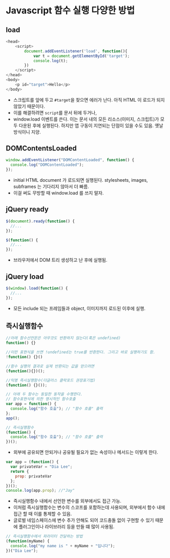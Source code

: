 # Javascript 함수 실행 다양한 방법

## load

```javascript
<head>
    <script>
        document.addEventListener('load', function(){
            var t = document.getElementById('target');
            console.log(t);
        })
    </script>
</head>
<body>
    <p id="target">Hello</p>
</body>
```

* 스크립트를 앞에 두고 `#target`을 찾으면 에러가 난다. 아직 HTML 이 로드가 되지 않았기 때문이다.
* 이를 해결하려면 `script`를 문서 뒤에 두거나,
* window.load 이벤트를 쓴다. 이는 문서 내의 모든 리소스(이미지, 스크립트)가 모두 다운된 후에 실행된다. 하지만 앱 구동이 지연되는 단점이 있을 수도 있음. 옛날 방식이니 지양.

## DOMContentsLoaded

```javascript
window.addEventListener("DOMContentLoaded", function() {
  console.log("DOMContentLoaded");
});
```

* initial HTML document 가 로드되면 실행된다. stylesheets, images, subframes 는 기다리지 않아서 더 빠름.
* 이걸 써도 무방할 때 window.load 를 쓰지 말자.

## jQuery ready

```javascript
$(document).ready(function() {
  //...
});

$(function() {
  //...
});
```

* 브라우저에서 DOM 트리 생성하고 난 후에 실행됨.

## jQuery load

```javascript
$(window).load(function() {
  //...
});
```

* 모든 include 되는 프레임들과 object, 이미지까지 로드된 이후에 실행.

## 즉시실행함수

```javascript
//아래 함수선언문은 아무것도 반환하지 않는다(혹은 undefined)
function() {}

//이런 표현식을 쓰면 !undefined는 true를 반환한다. 그리고 바로 실행하기도 함.
!function() {}()

//함수 실행의 결과로 실제 반환되는 값을 얻으려면
(function(){})();

//익명 즉시실행함수(더글러스 클락포드 권장표기법)
(function() {}());
```

```javascript
// 아래 두 함수는 동일한 동작을 수행한다.
// 함수표현식에 의한 명시적인 함수호출
var app = function() {
  console.log("함수 호출"); // "함수 호출" 출력
};
app();

// 즉시실행함수
(function() {
  console.log("함수 호출"); // "함수 호출" 출력
})();
```

* 외부에 공유되면 안되거나 공유될 필요가 없는 속성이나 메서드는 이렇게 한다.

```javascript
var app = (function() {
  var privateVar = "Dia Lee";
  return {
    prop: privateVar
  };
})();
console.log(app.prop); //"Jay"
```

* 즉시실행함수 내에서 선언한 변수를 외부에서도 접근 가능.
* 이처럼 즉시실행함수는 변수의 스코프를 포함하는데 사용되며, 외부에서 함수 내에 접근 할 때 이를 통제할 수 있음.
* 글로벌 네임스페이스에 변수 추가 안해도 되어 코드충돌 없이 구현할 수 있기 때문에 플러그인이나 라이브러리 등을 만들 떄 많이 사용됨.

```javascript
// 즉시실행함수에서 파라미터 전달하는 방법
(function(myName) {
  console.log("my name is " + myName + "입니다");
})("Dia Lee");
```
